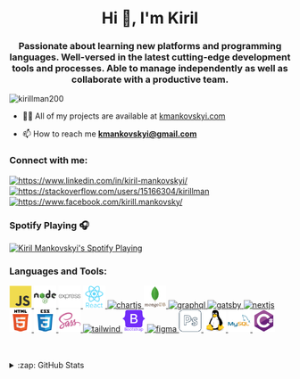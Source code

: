 



<h1 align="center">Hi 👋, I'm Kiril</h1>
<h3 align="center">Passionate about learning new platforms and programming languages. Well-versed in the latest cutting-edge development tools and processes. Able to manage independently as well as collaborate with a productive team.</h3>

<p align="left"> <img src="https://komarev.com/ghpvc/?username=kirillman200&label=Profile%20views&color=ffcdcd&style=flat" alt="kirillman200" /> </p>


- 👨‍💻 All of my projects are available at [kmankovskyi.com](https://kmankovskyi.com/)

- 📫 How to reach me **kmankovskyi@gmail.com**

<h3 align="left">Connect with me:</h3>
<p align="left">
<a href="https://linkedin.com/in/https://www.linkedin.com/in/kiril-mankovskyi/" target="blank"><img align="center" src="https://cdn.jsdelivr.net/npm/simple-icons@3.0.1/icons/linkedin.svg" alt="https://www.linkedin.com/in/kiril-mankovskyi/" height="30" width="40" /></a>
<a href="https://stackoverflow.com/users/https://stackoverflow.com/users/15166304/kirillman" target="blank"><img align="center" src="https://cdn.jsdelivr.net/npm/simple-icons@3.0.1/icons/stackoverflow.svg" alt="https://stackoverflow.com/users/15166304/kirillman" height="30" width="40" /></a>
<a href="https://fb.com/https://www.facebook.com/kirill.mankovsky/" target="blank"><img align="center" src="https://cdn.jsdelivr.net/npm/simple-icons@3.0.1/icons/facebook.svg" alt="https://www.facebook.com/kirill.mankovsky/" height="30" width="40" /></a>
</p>

### Spotify Playing 🎧

[<img src="https://what-is-playing.vercel.app/api/spotify" alt="Kiril Mankovskyi's Spotify Playing" width="350" />](https://open.spotify.com/user/62q24e568wa6qms1gz1hehnjp)



<h3 align="left">Languages and Tools:</h3>
<p align="left">
    <a href="https://developer.mozilla.org/en-US/docs/Web/JavaScript" target="_blank"> 
        <img src="https://raw.githubusercontent.com/devicons/devicon/master/icons/javascript/javascript-original.svg" alt="javascript" width="40" height="40"/> 
    </a>
    <a href="https://nodejs.org" target="_blank"> 
        <img src="https://raw.githubusercontent.com/devicons/devicon/master/icons/nodejs/nodejs-original-wordmark.svg" alt="nodejs" width="40" height="40"/> 
    </a>
    <a href="https://expressjs.com" target="_blank"> 
        <img src="https://raw.githubusercontent.com/devicons/devicon/master/icons/express/express-original-wordmark.svg" alt="express" width="40" height="40"/> 
    </a>   
    <a href="https://reactjs.org/" target="_blank"> 
        <img src="https://raw.githubusercontent.com/devicons/devicon/master/icons/react/react-original-wordmark.svg" alt="react" width="40" height="40"/> 
    </a>
    <a href="https://www.chartjs.org" target="_blank"> 
        <img src="https://www.chartjs.org/media/logo-title.svg" alt="chartjs" width="40" height="40"/> 
    </a> 
    <a href="https://www.mongodb.com/" target="_blank"> 
        <img src="https://raw.githubusercontent.com/devicons/devicon/master/icons/mongodb/mongodb-original-wordmark.svg" alt="mongodb" width="40" height="40"/> 
    </a>
    <a href="https://graphql.org" target="_blank"> 
        <img src="https://www.vectorlogo.zone/logos/graphql/graphql-icon.svg" alt="graphql" width="40" height="40"/> 
    </a>   
    <a href="https://www.gatsbyjs.com/" target="_blank"> 
        <img src="https://www.vectorlogo.zone/logos/gatsbyjs/gatsbyjs-icon.svg" alt="gatsby" width="40" height="40"/> 
    </a>
    <a href="https://nextjs.org/" target="_blank"> 
        <img src="https://cdn.worldvectorlogo.com/logos/nextjs-3.svg" alt="nextjs" width="40" height="40"/> 
    </a>
    <a href="https://www.w3.org/html/" target="_blank"> 
        <img src="https://raw.githubusercontent.com/devicons/devicon/master/icons/html5/html5-original-wordmark.svg" alt="html5" width="40" height="40"/> 
    </a> 
    <a href="https://www.w3schools.com/css/" target="_blank"> 
        <img src="https://raw.githubusercontent.com/devicons/devicon/master/icons/css3/css3-original-wordmark.svg" alt="css3" width="40" height="40"/> 
    </a>
    <a href="https://sass-lang.com" target="_blank"> 
        <img src="https://raw.githubusercontent.com/devicons/devicon/master/icons/sass/sass-original.svg" alt="sass" width="40" height="40"/> 
    </a> 
    <a href="https://tailwindcss.com/" target="_blank"> 
        <img src="https://www.vectorlogo.zone/logos/tailwindcss/tailwindcss-icon.svg" alt="tailwind" width="40" height="40"/>
    </a>   
    <a href="https://getbootstrap.com" target="_blank"> 
        <img src="https://raw.githubusercontent.com/devicons/devicon/master/icons/bootstrap/bootstrap-plain-wordmark.svg" alt="bootstrap" width="40" height="40"/> 
    </a> 
    <a href="https://www.figma.com/" target="_blank"> 
        <img src="https://www.vectorlogo.zone/logos/figma/figma-icon.svg" alt="figma" width="40" height="40"/> 
    </a> 
    <a href="https://www.photoshop.com/en" target="_blank"> 
        <img src="https://raw.githubusercontent.com/devicons/devicon/master/icons/photoshop/photoshop-line.svg" alt="photoshop" width="40" height="40"/> 
    </a>
        <a href="https://www.linux.org/" target="_blank"> 
        <img src="https://raw.githubusercontent.com/devicons/devicon/master/icons/linux/linux-original.svg" alt="linux" width="40" height="40"/> 
    </a> 
    <a href="https://www.mysql.com/" target="_blank"> 
        <img src="https://raw.githubusercontent.com/devicons/devicon/master/icons/mysql/mysql-original-wordmark.svg" alt="mysql" width="40" height="40"/> 
    </a> 
    <a href="https://www.w3schools.com/cs/" target="_blank"> 
        <img src="https://raw.githubusercontent.com/devicons/devicon/master/icons/csharp/csharp-original.svg" alt="csharp" width="40" height="40"/> 
    </a> 
</p>


<br />
<br />





<details>
  <summary>:zap: GitHub Stats</summary>
 <br />
 &nbsp;

<p align="center"> <a href="https://github.com/ryo-ma/github-profile-trophy"><img src="https://github-profile-trophy.vercel.app/?username=kirillman200" alt="kirillman200" /></a> </p>
 <br />
 &nbsp;
<p align="center" >&nbsp;<img align="center" src="https://github-readme-stats.vercel.app/api?username=kirillman200&show_icons=true&title_color=000000&bg_color=ffffff&hide_border=true&locale=en" alt="kirillman200" /></p>
<br/>
&nbsp;
<p align="center" ><img align="center" src="https://github-readme-streak-stats.herokuapp.com/?user=kirillman200&theme=default" alt="kirillman200" /></p>


</details>

[website]: https://kmankovskyi.com/
[linkedin]: https://www.linkedin.com/in/kiril-mankovskyi/
